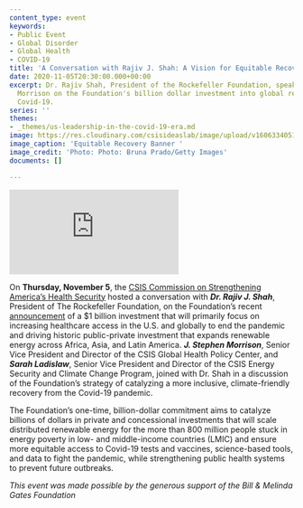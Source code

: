 ```yaml
---
content_type: event
keywords:
- Public Event
- Global Disorder
- Global Health
- COVID-19
title: 'A Conversation with Rajiv J. Shah: A Vision for Equitable Recovery'
date: 2020-11-05T20:30:00.000+00:00
excerpt: Dr. Rajiv Shah, President of the Rockefeller Foundation, speaks with J. Stephen
  Morrison on the Foundation's billion dollar investment into global recovery from
  Covid-19.
series: ''
themes:
- _themes/us-leadership-in-the-covid-19-era.md
image: https://res.cloudinary.com/csisideaslab/image/upload/v1606334051/health-commission/GettyImages-1228328219_lbubqc.jpg
image_caption: 'Equitable Recovery Banner '
image_credit: 'Photo: Photo: Bruna Prado/Getty Images'
documents: []

---
```

<div class="video-wrapper post-feature-video"> <iframe allow="autoplay; encrypted-media" allowfullscreen="" frameborder="0" title="" src="https://www.youtube.com/embed/-dFZz8EeiQo"></iframe></div>

On **Thursday, November 5**, the [CSIS Commission on Strengthening America’s Health Security](https://healthsecurity.csis.org/final-report/) hosted a conversation with **_Dr. Rajiv J. Shah_**, President of The Rockefeller Foundation, on the Foundation’s recent [announcement](https://www.rockefellerfoundation.org/news/the-rockefeller-foundation-commits-usd1-billion-to-catalyze-a-green-recovery-from-pandemic/?utm_source=Twitter&utm_medium=organic_social&utm_campaign=Philanthropy&utm_content=PR_ReimagineFuture) of a $1 billion investment that will primarily focus on increasing healthcare access in the U.S. and globally to end the pandemic and driving historic public-private investment that expands renewable energy across Africa, Asia, and Latin America. **_J. Stephen Morrison_**, Senior Vice President and Director of the CSIS Global Health Policy Center, and **_Sarah Ladislaw_**, Senior Vice President and Director of the CSIS Energy Security and Climate Change Program, joined with Dr. Shah in a discussion of the Foundation’s strategy of catalyzing a more inclusive, climate-friendly recovery from the Covid-19 pandemic.

The Foundation’s one-time, billion-dollar commitment aims to catalyze billions of dollars in private and concessional investments that will scale distributed renewable energy for the more than 800 million people stuck in energy poverty in low- and middle-income countries (LMIC) and ensure more equitable access to Covid-19 tests and vaccines, science-based tools, and data to fight the pandemic, while strengthening public health systems to prevent future outbreaks.

_This event was made possible by the generous support of the Bill & Melinda Gates Foundation_